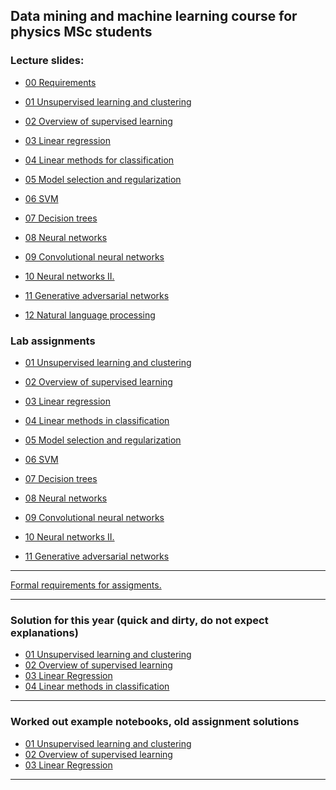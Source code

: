 ## Data mining and machine learning course for physics MSc students

### Lecture slides:

- [00 Requirements ](http://dkrib.web.elte.hu/datamining/slides/00_intro.pdf)

- [01 Unsupervised learning and clustering ](http://dkrib.web.elte.hu/datamining/slides/01_unsup_clust.pdf)

- [02 Overview of supervised learning ](http://patbaa.web.elte.hu/datamining/slides/02_supervised.pdf)

- [03 Linear regression ](http://dkrib.web.elte.hu/datamining/slides/03_linreg.pdf)

- [04 Linear methods for classification ](http://patbaa.web.elte.hu/datamining/slides/04_lincls.pdf)

- [05 Model selection and regularization ](http://dkrib.web.elte.hu/datamining/slides/05_reg.pdf)

- [06 SVM ](http://patbaa.web.elte.hu/datamining/slides/06_svm.pdf)

- [07 Decision trees ](http://dkrib.web.elte.hu/datamining/slides/07_dectree.pdf)

- [08 Neural networks ](http://dkrib.web.elte.hu/datamining/slides/08_neural.pdf)

- [09 Convolutional neural networks](http://patbaa.web.elte.hu/datamining/slides/09_cnn.pdf)

- [10 Neural networks II.](http://patbaa.web.elte.hu/datamining/slides/10_nn2.pdf)

- [11 Generative adversarial networks](http://dkrib.web.elte.hu/datamining/slides/11_gan.pdf)

- [12 Natural language processing]()

### Lab assignments 

- [01 Unsupervised learning and clustering ](lab/01_unsup_clust.md)

- [02 Overview of supervised learning ](lab/02_sup.md)

- [03 Linear regression ](lab/03_linreg.md)

- [04 Linear methods in classification](lab/04_lincls.md)

- [05 Model selection and regularization](lab/05_subreg.md)

- [06 SVM ](lab/06_svm.md)

- [07 Decision trees ]()

- [08 Neural networks ]()

- [09 Convolutional neural networks](lab/09_cnn.md)

- [10 Neural networks II.](lab/10_hw.md)

- [11 Generative adversarial networks]()

---

[Formal requirements for assigments.](lab/assignments.md) 

---

### Solution for this year  (quick and dirty, do not expect explanations)

- [01 Unsupervised learning and clustering ](https://github.com/riblidezso/physdm/blob/master/examples/01_unsup_cluster/solution_assignment1.py)
- [02 Overview of supervised learning ](https://nbviewer.jupyter.org/github/riblidezso/physdm/blob/master/examples/02_sup/solution_hw2.ipynb)
- [03 Linear Regression](http://patbaa.web.elte.hu/datamining/lab03_solution.html)
- [04 Linear methods in classification](https://nbviewer.jupyter.org/github/riblidezso/physdm/blob/master/examples/04_solution_lincls.ipynb)
---

### Worked out example notebooks, old assignment solutions

- [01 Unsupervised learning and clustering ](https://nbviewer.jupyter.org/github/riblidezso/physdm/blob/master/examples/01_unsup_cluster/01_unsup_cluster_2018_example_solution.ipynb)
- [02 Overview of supervised learning ](https://nbviewer.jupyter.org/github/riblidezso/physdm/blob/master/examples/02_sup/02_sup_photoz_2018_example_solution.ipynb)
- [03 Linear Regression](https://nbviewer.jupyter.org/github/riblidezso/physdm/blob/master/examples/solution_lab_03_linreg.ipynb)

---

